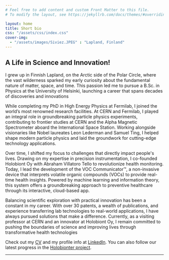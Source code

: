 ```yaml
---
# Feel free to add content and custom Front Matter to this file.
# To modify the layout, see https://jekyllrb.com/docs/themes/#overriding-theme-defaults

layout: home
title: Short bio
css: "/assets/css/index.css"
cover-img:
  - "/assets/images/Siviez.JPEG" : "Lapland, Finland"
---
```


## A Life in Science and Innovation!

I grew up in Finnish Lapland, on the Arctic side of the Polar Circle, where the vast wilderness sparked my early curiosity about the fundamental nature of matter, space, and time. This passion led me to pursue a B.Sc. in Physics at the University of Helsinki, launching a career that spans decades of discoveries and innovations

While completing my PhD in High Energy Physics at Fermilab, I joined the world’s most renowned research facilities. At CERN and Fermilab, I played an integral role in groundbreaking particle physics experiments, contributing to frontier studies at CERN and the Alpha Magnetic Spectrometer aboard the International Space Station. Working alongside visionaries like Nobel laureates Leon Lederman and Samuel Ting, I helped shape modern particle physics and laid the groundwork for cutting-edge technology applications.

Over time, I shifted my focus to challenges that directly impact people's lives. Drawing on my expertise in precision instrumentation, I co-founded Holobiont Oy with Abraham Villatoro Tello to revolutionize health monitoring. Today, I lead the development of the VOC Communicator™, a non-invasive device that interprets volatile organic compounds (VOCs) to provide real-time health insights. Powered by machine learning and information theory, this system offers a groundbreaking approach to preventive healthcare through its interactive, cloud-based app.

Balancing scientific exploration with practical innovation has been a constant in my career. With over 30 patents, a wealth of publications, and experience transferring lab technologies to real-world applications, I have always pursued solutions that make a difference. Currently, as a visiting professor at CERN and an innovator at Holobiont Oy, I remain committed to pushing the boundaries of science and improving lives through transformative health technologies

Check out my [CV](/assets/files/СV_Risto_Orava.pdf) and my profile info at [LinkedIn](https://www.linkedin.com/in/risto-orava-33977b336/). You can also follow our latest progress in the [Holobionter project](https://www.holobionter.com/).

---